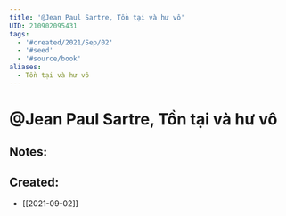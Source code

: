 ```yaml
---
title: '@Jean Paul Sartre, Tồn tại và hư vô'
UID: 210902095431
tags:
  - '#created/2021/Sep/02'
  - '#seed'
  - '#source/book'
aliases:
  - Tồn tại và hư vô
---
```

# @Jean Paul Sartre, Tồn tại và hư vô

## Notes:


## Created:
- [[2021-09-02]]

